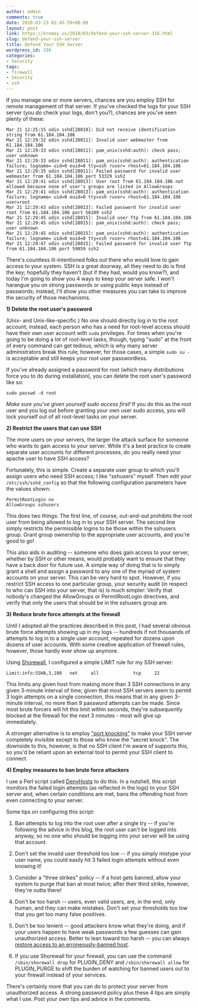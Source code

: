 ```yaml
---
author: admin
comments: true
date: 2010-03-23 02:45:59+00:00
layout: post
link: https://kromey.us/2010/03/defend-your-ssh-server-316.html
slug: defend-your-ssh-server
title: Defend Your SSH Server
wordpress_id: 316
categories:
- Security
tags:
- firewall
- Security
- ssh
---
```


If you manage one or more servers, chances are you employ SSH for remote management of that server. If you've checked the logs for your SSH server (you _do_ check your logs, don't you?), chances are you've seen plenty of these:

    Mar 21 12:25:15 odin sshd[28010]: Did not receive identification string from 61.184.104.106
    Mar 21 12:29:32 odin sshd[28011]: Invalid user webmaster from 61.184.104.106
    Mar 21 12:29:33 odin sshd[28011]: pam_unix(sshd:auth): check pass; user unknown
    Mar 21 12:29:33 odin sshd[28011]: pam_unix(sshd:auth): authentication failure; logname= uid=0 euid=0 tty=ssh ruser= rhost=61.184.104.106
    Mar 21 12:29:35 odin sshd[28011]: Failed password for invalid user webmaster from 61.184.104.106 port 53329 ssh2
    Mar 21 12:29:41 odin sshd[28013]: User root from 61.184.104.106 not allowed because none of user's groups are listed in AllowGroups
    Mar 21 12:29:41 odin sshd[28013]: pam_unix(sshd:auth): authentication failure; logname= uid=0 euid=0 tty=ssh ruser= rhost=61.184.104.106  user=root
    Mar 21 12:29:43 odin sshd[28013]: Failed password for invalid user root from 61.184.104.106 port 56109 ssh2
    Mar 21 12:29:45 odin sshd[28015]: Invalid user ftp from 61.184.104.106
    Mar 21 12:29:45 odin sshd[28015]: pam_unix(sshd:auth): check pass; user unknown
    Mar 21 12:29:45 odin sshd[28015]: pam_unix(sshd:auth): authentication failure; logname= uid=0 euid=0 tty=ssh ruser= rhost=61.184.104.106
    Mar 21 12:29:47 odin sshd[28015]: Failed password for invalid user ftp from 61.184.104.106 port 59859 ssh2

There's countless ill-intentioned folks out there who would love to gain access to your system. SSH is a great doorway, all they need to do is find the key; hopefully they haven't (but if they had, would you know?), and today I'm going to show you 4 ways to keep your server safe. I won't harangue you on strong passwords or using public keys instead of passwords; instead, I'll show you other measures you can take to improve the security of those mechanisms.

**1) Delete the root user's password**

(Unix- and Unix-like-specific.) No one should directly log in to the root account; instead, each person who has a need for root-level access should have their own user account with `sudo` privileges. For times when you're going to be doing a lot of root-level tasks, though, typing "sudo" at the front of every command can get tedious, which is why many server administrators break this rule; however, for those cases, a simple `sudo su -` is acceptable and still keeps your root user passwordless.

If you've already assigned a password for root (which many distributions force you to do during installation), you can delete the root user's password like so:


    
    sudo passwd -d root



_Make sure you've given yourself sudo access first!_ If you do this as the root user and you log out before granting your own user sudo access, you will lock yourself out of all root-level tasks on your server.

**2) Restrict the users that can use SSH**

The more users on your servers, the larger the attack surface for someone who wants to gain access to your server. While it's a best practice to create separate user accounts for different processes, do you really need your apache user to have SSH access?

Fortunately, this is simple. Create a separate user group to which you'll assign users who need SSH access; I like "sshusers" myself. Then edit your `/etc/ssh/sshd_config` so that the following configuration parameters have the values shown:


    
    PermitRootLogin no
    AllowGroups sshusers



This does two things: The first line, of course, out-and-out prohibits the root user from being allowed to log in to your SSH server. The second line simply restricts the permissible logins to be those within the sshusers group. Grant group ownership to the appropriate user accounts, and you're good to go!

This also aids in auditing -- someone who does gain access to your server, whether by SSH or other means, would probably want to ensure that they have a back door for future use. A simple way of doing that is to simply grant a shell and assign a password to any one of the myriad of system accounts on your server. This can be very hard to spot. However, if you restrict SSH access to one particular group, your security audit (in respect to who can SSH into your server, that is) is much simpler: Verify that nobody's changed the AllowGroups or PermitRootLogin directives, and verify that only the users that should be in the sshusers group are.

**3) Reduce brute force attempts at the firewall**

Until I adopted all the practices described in this post, I had several obvious brute force attempts showing up in my logs -- hundreds if not thousands of attempts to log in to a single user account, repeated for dozens upon dozens of user accounts. With some creative application of firewall rules, however, those hardly ever show up anymore.

Using [Shorewall](http://www.shorewall.net/), I configured a simple LIMIT rule for my SSH server:


    
    Limit:info:SSHA,3,180   net     all             tcp     22



This limits any given host from making more than 3 SSH connections in any given 3-minute interval of time; given that most SSH servers seem to permit 3 login attempts on a single connection, this means that in any given 3-minute interval, no more than 9 password attempts can be made. Since most brute forcers will hit this limit within seconds, they're subsequently blocked at the firewall for the next 3 minutes - most will give up immediately.

A stronger alternative is to employ ["port knocking"](http://www.shorewall.net/4.2/PortKnocking.html) to make your SSH server completely invisible except to those who know the "secret knock". The downside to this, however, is that no SSH client I'm aware of supports this, so you'd be reliant upon an external tool to permit your SSH client to connect.

**4) Employ measures to ban brute force attackers**

I use a Perl script called [DenyHosts](http://denyhosts.sourceforge.net/index.html) to do this. In a nutshell, this script monitors the failed login attempts (as reflected in the logs) to your SSH server and, when certain conditions are met, bans the offending host from even connecting to your server.

Some tips on configuring this script:



	
  1. Ban attempts to log into the root user after a single try -- if you're following the advice in this blog, the root user can't be logged into anyway, so no one who should be logging into your server will be using that account.

	
  2. Don't set the invalid user threshold too low -- if you simply mistype your user name, you could easily hit 3 failed login attempts without even knowing it!

	
  3. Consider a "three strikes" policy -- if a host gets banned, allow your system to purge that ban at most twice; after their third strike, however, they're outta there!

	
  4. Don't be too harsh -- users, even valid users, are, in the end, only human, and they can make mistakes. Don't set your thresholds too low that you get too many false positives.

	
  5. Don't be too lenient -- good attackers know what they're doing, and if your users happen to have weak passwords a few guesses can gain unauthorized access. Better to lean toward too harsh -- you can always [restore access to an erroneously-banned host](http://denyhosts.sourceforge.net/faq.html#3_19).

	
  6. If you use Shorewall for your firewall, you can use the command `/sbin/shorewall drop` for PLUGIN_DENY and `/sbin/shorewall allow` for PLUGIN_PURGE to shift the burden of watching for banned users out to your firewall instead of your services.





There's certainly more that you can do to protect your server from unauthorized access. A strong password policy plus these 4 tips are simply what I use. Post your own tips and advice in the comments.
